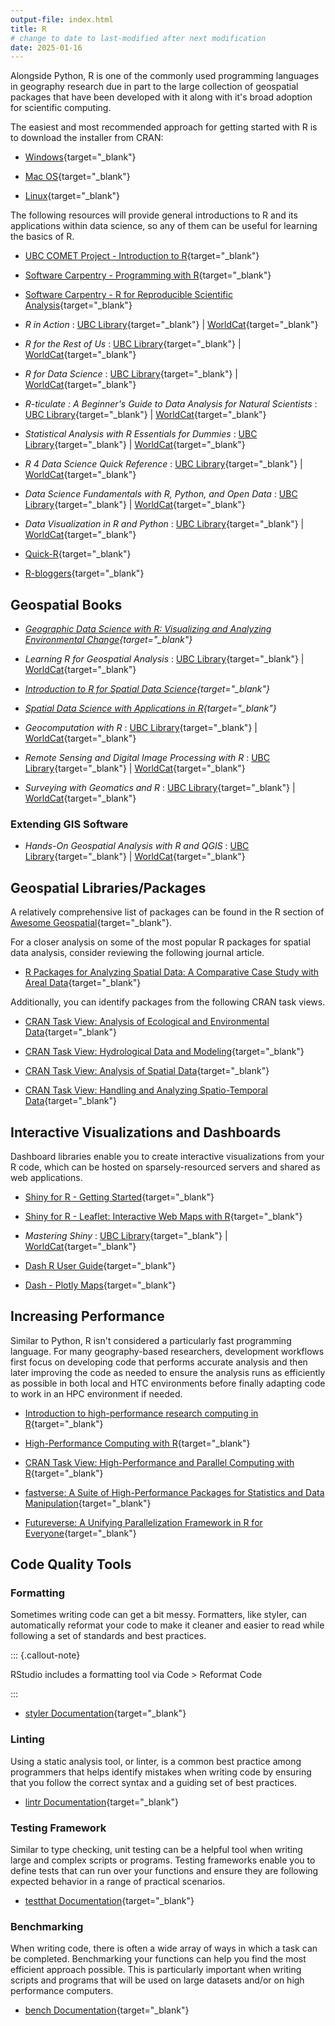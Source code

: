 ```yaml
---
output-file: index.html
title: R
# change to date to last-modified after next modification
date: 2025-01-16
---
```


Alongside Python, R is one of the commonly used programming languages in
geography research due in part to the large collection of geospatial packages
that have been developed with it along with it's broad adoption for scientific
computing.

The easiest and most recommended approach for getting started with R is to
download the installer from CRAN:

- [Windows](https://cran.r-project.org/bin/windows/base/){target="\_blank"}

- [Mac OS](https://cran.r-project.org/bin/macosx/){target="\_blank"}

- [Linux](https://cran.r-project.org/bin/linux/){target="\_blank"}

The following resources will provide general introductions to R and its
applications within data science, so any of them can be useful for learning the
basics of R.

- [UBC COMET Project - Introduction to R](https://comet.arts.ubc.ca/docs/1_Getting_Started/getting_started_intro_to_r/getting_started_intro_to_r.html){target="\_blank"}

- [Software Carpentry - Programming with R](https://swcarpentry.github.io/r-novice-inflammation/){target="\_blank"}

- [Software Carpentry - R for Reproducible Scientific Analysis](https://swcarpentry.github.io/r-novice-gapminder/){target="\_blank"}

- _R in Action_ :
  [UBC Library](https://go.exlibris.link/P6rJdt9g){target="\_blank"} |
  [WorldCat](https://search.worldcat.org/title/1325721232){target="\_blank"}

- _R for the Rest of Us_ :
  [UBC Library](https://go.exlibris.link/CryW41CM){target="\_blank"} |
  [WorldCat](https://search.worldcat.org/title/1431119628){target="\_blank"}

- _R for Data Science_ :
  [UBC Library](https://go.exlibris.link/FW9jGNqj){target="\_blank"} |
  [WorldCat](https://search.worldcat.org/title/1392138200){target="\_blank"}

- _R-ticulate : A Beginner's Guide to Data Analysis for Natural Scientists_ :
  [UBC Library](https://go.exlibris.link/BTKFxJ9H){target="\_blank"} |
  [WorldCat](https://search.worldcat.org/title/1445866209){target="\_blank"}

- _Statistical Analysis with R Essentials for Dummies_ :
  [UBC Library](https://go.exlibris.link/Stf1fNCy){target="\_blank"} |
  [WorldCat](https://search.worldcat.org/title/1430211695){target="\_blank"}

- _R 4 Data Science Quick Reference_ :
  [UBC Library](https://go.exlibris.link/PLPKnlK4){target="\_blank"} |
  [WorldCat](https://search.worldcat.org/title/1349468003){target="\_blank"}

- _Data Science Fundamentals with R, Python, and Open Data_ :
  [UBC Library](https://go.exlibris.link/kz6Z0BfH){target="\_blank"} |
  [WorldCat](https://search.worldcat.org/title/1409031863){target="\_blank"}

- _Data Visualization in R and Python_ :
  [UBC Library](https://learning.oreilly.com/library/view/data-visualization-in/9781394289486/){target="\_blank"}
  | [WorldCat](https://search.worldcat.org/title/1474198974){target="\_blank"}

- [Quick-R](https://www.statmethods.net/){target="\_blank"}

- [R-bloggers](https://www.r-bloggers.com/){target="\_blank"}

## Geospatial Books

- _[Geographic Data Science with R: Visualizing and Analyzing Environmental Change](https://doi.org/10.1201/9781003326199){target="\_blank"}_

- _Learning R for Geospatial Analysis_ :
  [UBC Library](https://go.exlibris.link/nMcRqq29){target="\_blank"} |
  [WorldCat](https://search.worldcat.org/title/900886812){target="\_blank"}

- _[Introduction to R for Spatial Data Science](https://rspatial.org/intr/index.html){target="\_blank"}_

- _[Spatial Data Science with Applications in R](https://r-spatial.org/book/){target="\_blank"}_

- _Geocomputation with R_ :
  [UBC Library](https://go.exlibris.link/hS3B926C){target="\_blank"} |
  [WorldCat](https://search.worldcat.org/title/1090540543){target="\_blank"}

- _Remote Sensing and Digital Image Processing with R_ :
  [UBC Library](https://go.exlibris.link/JMr62B9N){target="\_blank"} |
  [WorldCat](https://search.worldcat.org/title/1378724739){target="\_blank"}

- _Surveying with Geomatics and R_ :
  [UBC Library](https://go.exlibris.link/yzsrpMzv){target="\_blank"} |
  [WorldCat](https://search.worldcat.org/title/1273700848){target="\_blank"}

### Extending GIS Software

- _Hands-On Geospatial Analysis with R and QGIS_ :
  [UBC Library](https://go.exlibris.link/c835FCNj){target="\_blank"} |
  [WorldCat](https://search.worldcat.org/title/1084488168){target="\_blank"}

## Geospatial Libraries/Packages

A relatively comprehensive list of packages can be found in the R section of
[Awesome Geospatial](https://github.com/sacridini/Awesome-Geospatial#R){target="\_blank"}.

For a closer analysis on some of the most popular R packages for spatial data
analysis, consider reviewing the following journal article.

- [R Packages for Analyzing Spatial Data: A Comparative Case Study with Areal Data](https://doi.org/10.1111/gean.12319){target="\_blank"}

Additionally, you can identify packages from the following CRAN task views.

- [CRAN Task View: Analysis of Ecological and Environmental Data](https://cran.r-project.org/web/views/Environmetrics.html){target="\_blank"}

- [CRAN Task View: Hydrological Data and Modeling](https://cran.r-project.org/web/views/Hydrology.html){target="\_blank"}

- [CRAN Task View: Analysis of Spatial Data](https://cran.r-project.org/web/views/Spatial.html){target="\_blank"}

- [CRAN Task View: Handling and Analyzing Spatio-Temporal Data](https://cran.r-project.org/web/views/SpatioTemporal.html){target="\_blank"}

## Interactive Visualizations and Dashboards

Dashboard libraries enable you to create interactive visualizations from your R
code, which can be hosted on sparsely-resourced servers and shared as web
applications.

- [Shiny for R - Getting Started](https://shiny.posit.co/r/getstarted/shiny-basics/lesson1/index.html){target="\_blank"}

- [Shiny for R - Leaflet: Interactive Web Maps with R](https://posit.co/blog/leaflet-interactive-web-maps-with-r/){target="\_blank"}

- _Mastering Shiny_ :
  [UBC Library](https://go.exlibris.link/BST471rL){target="\_blank"} |
  [WorldCat](https://search.worldcat.org/title/1235778006){target="\_blank"}

- [Dash R User Guide](https://dash.plotly.com/r){target="\_blank"}

- [Dash - Plotly Maps](https://plotly.com/r/maps/){target="\_blank"}

## Increasing Performance

Similar to Python, R isn't considered a particularly fast programming language.
For many geography-based researchers, development workflows first focus on
developing code that performs accurate analysis and then later improving the
code as needed to ensure the analysis runs as efficiently as possible in both
local and HTC environments before finally adapting code to work in an HPC
environment if needed.

- [Introduction to high-performance research computing in R](https://youtu.be/mxkhOHdN2Hw){target="\_blank"}

- [High-Performance Computing with R](https://youtu.be/__JIh2uBzg8?si=Kjm_kdhM9sAMxrK3){target="\_blank"}

- [CRAN Task View: High-Performance and Parallel Computing with R](https://cran.r-project.org/web/views/HighPerformanceComputing.html){target="\_blank"}

- [fastverse: A Suite of High-Performance Packages for Statistics and Data Manipulation](https://fastverse.github.io/fastverse/index.html){target="\_blank"}

- [Futureverse: A Unifying Parallelization Framework in R for Everyone](https://www.futureverse.org/){target="\_blank"}

## Code Quality Tools

### Formatting

Sometimes writing code can get a bit messy. Formatters, like styler, can
automatically reformat your code to make it cleaner and easier to read while
following a set of standards and best practices.

::: {.callout-note}

RStudio includes a formatting tool via Code \> Reformat Code

:::

- [styler Documentation](https://styler.r-lib.org/){target="\_blank"}

### Linting

Using a static analysis tool, or linter, is a common best practice among
programmers that helps identify mistakes when writing code by ensuring that you
follow the correct syntax and a guiding set of best practices.

- [lintr Documentation](https://lintr.r-lib.org/){target="\_blank"}

### Testing Framework

Similar to type checking, unit testing can be a helpful tool when writing large
and complex scripts or programs. Testing frameworks enable you to define tests
that can run over your functions and ensure they are following expected behavior
in a range of practical scenarios.

- [testthat Documentation](https://testthat.r-lib.org/){target="\_blank"}

### Benchmarking

When writing code, there is often a wide array of ways in which a task can be
completed. Benchmarking your functions can help you find the most efficient
approach possible. This is particularly important when writing scripts and
programs that will be used on large datasets and/or on high performance
computers.

- [bench Documentation](https://cran.r-project.org/web/packages/bench/bench.pdf){target="\_blank"}
